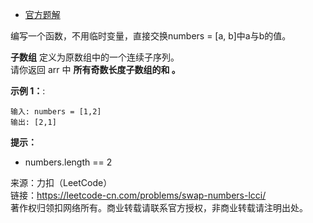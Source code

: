 * [官方题解](https://leetcode-cn.com/problems/swap-numbers-lcci/solution/cjian-jie-dai-ma-si-chong-fang-fa-qie-shuang-bai-b/)

编写一个函数，不用临时变量，直接交换numbers = [a, b]中a与b的值。

**子数组** 定义为原数组中的一个连续子序列。<br>
请你返回 arr 中 **所有奇数长度子数组的和 。**

**示例 1：**:<br>
```
输入: numbers = [1,2]
输出: [2,1]
```

**提示：** <br>
* numbers.length == 2

来源：力扣（LeetCode）<br>
链接：https://leetcode-cn.com/problems/swap-numbers-lcci/ <br>
著作权归领扣网络所有。商业转载请联系官方授权，非商业转载请注明出处。<br>